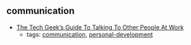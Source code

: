 communication 
---
* [The Tech Geek’s Guide To Talking To Other People At Work](https://www.fastcompany.com/3067971/the-tech-geeks-guide-to-talking-to-other-people-at-work)
    * tags: [communication](../tags/communication.md), [personal-development](../tags/personal-development.md)
